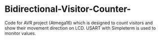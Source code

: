# Bidirectional-Visitor-Counter-
Code for AVR project (Atmega16) which is designed to count visitors and show their movement direction on LCD. USART with Simpleterm is used to monitor values.
